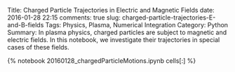 ﻿Title: Charged Particle Trajectories in Electric and Magnetic Fields
date: 2016-01-28 22:15
comments: true
slug: charged-particle-trajectories-E-and-B-fields
Tags: Physics, Plasma, Numerical Integration
Category: Python
Summary: In plasma physics, charged particles are subject to magnetic and electric fields. In this notebook, we investigate their trajectories in special cases of these fields.

{% notebook 20160128_chargedParticleMotions.ipynb cells[:] %}
